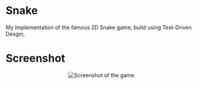 # Snake
My Implementation of the famous 2D Snake game, 
build using Test-Driven Desgin,

# Screenshot

<p align="center">
 <img align="center" alt="Screenshot of the game" src="https://raw.githubusercontent.com/bhlshrf/Snake/master/screenshot.gif" />
</p>
